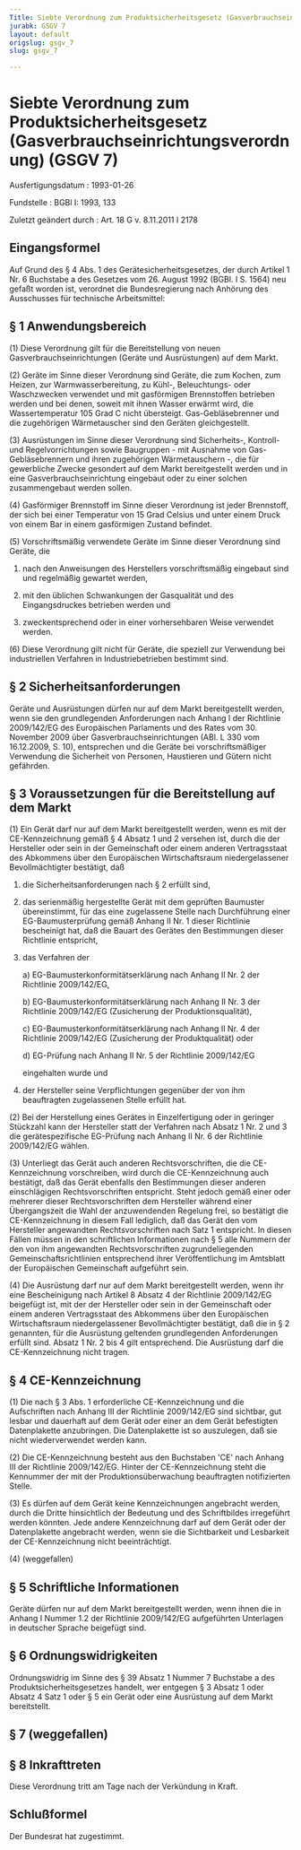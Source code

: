 ```yaml
---
Title: Siebte Verordnung zum Produktsicherheitsgesetz (Gasverbrauchseinrichtungsverordnung)
jurabk: GSGV 7
layout: default
origslug: gsgv_7
slug: gsgv_7

---
```


# Siebte Verordnung zum Produktsicherheitsgesetz (Gasverbrauchseinrichtungsverordnung) (GSGV 7)

Ausfertigungsdatum
:   1993-01-26

Fundstelle
:   BGBl I: 1993, 133

Zuletzt geändert durch
:   Art. 18 G v. 8.11.2011 I 2178

## Eingangsformel

Auf Grund des § 4 Abs. 1 des Gerätesicherheitsgesetzes, der durch
Artikel 1 Nr. 6 Buchstabe a des Gesetzes vom 26. August 1992 (BGBl. I
S. 1564) neu gefaßt worden ist, verordnet die Bundesregierung nach
Anhörung des Ausschusses für technische Arbeitsmittel:

## § 1 Anwendungsbereich

(1) Diese Verordnung gilt für die Bereitstellung von neuen
Gasverbrauchseinrichtungen (Geräte und Ausrüstungen) auf dem Markt.

(2) Geräte im Sinne dieser Verordnung sind Geräte, die zum Kochen, zum
Heizen, zur Warmwasserbereitung, zu Kühl-, Beleuchtungs- oder
Waschzwecken verwendet und mit gasförmigen Brennstoffen betrieben
werden und bei denen, soweit mit ihnen Wasser erwärmt wird, die
Wassertemperatur 105
Grad C nicht übersteigt. Gas-Gebläsebrenner und die zugehörigen
Wärmetauscher sind den Geräten gleichgestellt.

(3) Ausrüstungen im Sinne dieser Verordnung sind Sicherheits-,
Kontroll- und Regelvorrichtungen sowie Baugruppen - mit Ausnahme von
Gas-Gebläsebrennern und ihren zugehörigen Wärmetauschern -, die für
gewerbliche Zwecke gesondert auf dem Markt bereitgestellt werden und
in eine Gasverbrauchseinrichtung eingebaut oder zu einer solchen
zusammengebaut werden sollen.

(4) Gasförmiger Brennstoff im Sinne dieser Verordnung ist jeder
Brennstoff, der sich bei einer Temperatur von 15 Grad Celsius und
unter einem Druck von einem Bar in einem gasförmigen Zustand befindet.

(5) Vorschriftsmäßig verwendete Geräte im Sinne dieser Verordnung sind
Geräte, die

1.  nach den Anweisungen des Herstellers vorschriftsmäßig eingebaut sind
    und regelmäßig gewartet werden,


2.  mit den üblichen Schwankungen der Gasqualität und des Eingangsdruckes
    betrieben werden und


3.  zweckentsprechend oder in einer vorhersehbaren Weise verwendet werden.




(6) Diese Verordnung gilt nicht für Geräte, die speziell zur
Verwendung bei industriellen Verfahren in Industriebetrieben bestimmt
sind.

## § 2 Sicherheitsanforderungen

Geräte und Ausrüstungen dürfen nur auf dem Markt bereitgestellt
werden, wenn sie den grundlegenden Anforderungen nach Anhang I der
Richtlinie 2009/142/EG des Europäischen Parlaments und des Rates vom
30\. November 2009 über Gasverbrauchseinrichtungen (ABl. L 330 vom
16\.12.2009, S. 10), entsprechen und die Geräte bei vorschriftsmäßiger
Verwendung die Sicherheit von Personen, Haustieren und Gütern nicht
gefährden.

## § 3 Voraussetzungen für die Bereitstellung auf dem Markt

(1) Ein Gerät darf nur auf dem Markt bereitgestellt werden, wenn es
mit der CE-Kennzeichnung gemäß § 4 Absatz 1 und 2 versehen ist, durch
die der Hersteller oder sein in der Gemeinschaft oder einem anderen
Vertragsstaat des Abkommens über den Europäischen Wirtschaftsraum
niedergelassener Bevollmächtigter bestätigt, daß

1.  die Sicherheitsanforderungen nach § 2 erfüllt sind,


2.  das serienmäßig hergestellte Gerät mit dem geprüften Baumuster
    übereinstimmt, für das eine zugelassene Stelle nach Durchführung einer
    EG-Baumusterprüfung gemäß Anhang II Nr. 1 dieser Richtlinie
    bescheinigt hat, daß die Bauart des Gerätes den Bestimmungen dieser
    Richtlinie entspricht,


3.  das Verfahren der

    a)  EG-Baumusterkonformitätserklärung nach Anhang II Nr. 2 der Richtlinie
        2009/142/EG,


    b)  EG-Baumusterkonformitätserklärung nach Anhang II Nr. 3 der Richtlinie
        2009/142/EG (Zusicherung der Produktionsqualität),


    c)  EG-Baumusterkonformitätserklärung nach Anhang II Nr. 4 der Richtlinie
        2009/142/EG (Zusicherung der Produktqualität) oder


    d)  EG-Prüfung nach Anhang II Nr. 5 der Richtlinie 2009/142/EG




    eingehalten wurde und


4.  der Hersteller seine Verpflichtungen gegenüber der von ihm
    beauftragten zugelassenen Stelle erfüllt hat.




(2) Bei der Herstellung eines Gerätes in Einzelfertigung oder in
geringer Stückzahl kann der Hersteller statt der Verfahren nach Absatz
1 Nr. 2 und 3 die gerätespezifische EG-Prüfung nach Anhang II Nr. 6
der Richtlinie 2009/142/EG wählen.

(3) Unterliegt das Gerät auch anderen Rechtsvorschriften, die die CE-
Kennzeichnung vorschreiben, wird durch die CE-Kennzeichnung auch
bestätigt, daß das Gerät ebenfalls den Bestimmungen dieser anderen
einschlägigen Rechtsvorschriften entspricht. Steht jedoch gemäß einer
oder mehrerer dieser Rechtsvorschriften dem Hersteller während einer
Übergangszeit die Wahl der anzuwendenden Regelung frei, so bestätigt
die CE-Kennzeichnung in diesem Fall lediglich, daß das Gerät den vom
Hersteller angewandten Rechtsvorschriften nach Satz 1 entspricht. In
diesen Fällen müssen in den schriftlichen Informationen nach § 5 alle
Nummern der den von ihm angewandten Rechtsvorschriften
zugrundeliegenden Gemeinschaftsrichtlinien entsprechend ihrer
Veröffentlichung im Amtsblatt der Europäischen Gemeinschaft aufgeführt
sein.

(4) Die Ausrüstung darf nur auf dem Markt bereitgestellt werden, wenn
ihr eine Bescheinigung nach Artikel 8 Absatz 4 der Richtlinie
2009/142/EG beigefügt ist, mit der der Hersteller oder sein in der
Gemeinschaft oder einem anderen Vertragsstaat des Abkommens über den
Europäischen Wirtschaftsraum niedergelassener Bevollmächtigter
bestätigt, daß die in § 2 genannten, für die Ausrüstung geltenden
grundlegenden Anforderungen erfüllt sind. Absatz 1 Nr. 2 bis 4 gilt
entsprechend. Die Ausrüstung darf die CE-Kennzeichnung nicht tragen.

## § 4 CE-Kennzeichnung

(1) Die nach § 3 Abs. 1 erforderliche CE-Kennzeichnung und die
Aufschriften nach Anhang III der Richtlinie 2009/142/EG sind sichtbar,
gut lesbar und dauerhaft auf dem Gerät oder einer an dem Gerät
befestigten Datenplakette anzubringen. Die Datenplakette ist so
auszulegen, daß sie nicht wiederverwendet werden kann.

(2) Die CE-Kennzeichnung besteht aus den Buchstaben 'CE' nach Anhang
III der Richtlinie 2009/142/EG. Hinter der CE-Kennzeichnung steht die
Kennummer der mit der Produktionsüberwachung beauftragten
notifizierten Stelle.

(3) Es dürfen auf dem Gerät keine Kennzeichnungen angebracht werden,
durch die Dritte hinsichtlich der Bedeutung und des Schriftbildes
irregeführt werden könnten. Jede andere Kennzeichnung darf auf dem
Gerät oder der Datenplakette angebracht werden, wenn sie die
Sichtbarkeit und Lesbarkeit der CE-Kennzeichnung nicht beeinträchtigt.

(4) (weggefallen)

## § 5 Schriftliche Informationen

Geräte dürfen nur auf dem Markt bereitgestellt werden, wenn ihnen die
in Anhang I Nummer 1.2 der Richtlinie 2009/142/EG aufgeführten
Unterlagen in deutscher Sprache beigefügt sind.

## § 6 Ordnungswidrigkeiten

Ordnungswidrig im Sinne des § 39 Absatz 1 Nummer 7 Buchstabe a des
Produktsicherheitsgesetzes handelt, wer entgegen § 3 Absatz 1 oder
Absatz 4 Satz 1 oder § 5 ein Gerät oder eine Ausrüstung auf dem Markt
bereitstellt.

## § 7 (weggefallen)

## § 8 Inkrafttreten

Diese Verordnung tritt am Tage nach der Verkündung in Kraft.

## Schlußformel

Der Bundesrat hat zugestimmt.

